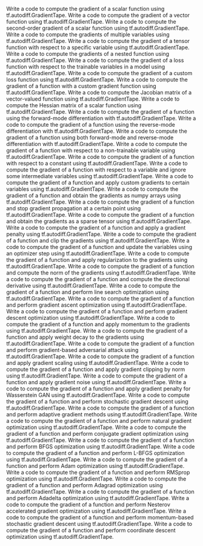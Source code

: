 Write a code to compute the gradient of a scalar function using tf.autodiff.GradientTape.
Write a code to compute the gradient of a vector function using tf.autodiff.GradientTape.
Write a code to compute the second-order gradient of a scalar function using tf.autodiff.GradientTape.
Write a code to compute the gradients of multiple variables using tf.autodiff.GradientTape.
Write a code to compute the gradient of a tensor function with respect to a specific variable using tf.autodiff.GradientTape.
Write a code to compute the gradients of a nested function using tf.autodiff.GradientTape.
Write a code to compute the gradient of a loss function with respect to the trainable variables in a model using tf.autodiff.GradientTape.
Write a code to compute the gradient of a custom loss function using tf.autodiff.GradientTape.
Write a code to compute the gradient of a function with a custom gradient function using tf.autodiff.GradientTape.
Write a code to compute the Jacobian matrix of a vector-valued function using tf.autodiff.GradientTape.
Write a code to compute the Hessian matrix of a scalar function using tf.autodiff.GradientTape.
Write a code to compute the gradient of a function using the forward-mode differentiation with tf.autodiff.GradientTape.
Write a code to compute the gradient of a function using the reverse-mode differentiation with tf.autodiff.GradientTape.
Write a code to compute the gradient of a function using both forward-mode and reverse-mode differentiation with tf.autodiff.GradientTape.
Write a code to compute the gradient of a function with respect to a non-trainable variable using tf.autodiff.GradientTape.
Write a code to compute the gradient of a function with respect to a constant using tf.autodiff.GradientTape.
Write a code to compute the gradient of a function with respect to a variable and ignore some intermediate variables using tf.autodiff.GradientTape.
Write a code to compute the gradient of a function and apply custom gradients to certain variables using tf.autodiff.GradientTape.
Write a code to compute the gradient of a function and obtain the gradients as numpy arrays using tf.autodiff.GradientTape.
Write a code to compute the gradient of a function and stop gradient propagation at a certain point using tf.autodiff.GradientTape.
Write a code to compute the gradient of a function and obtain the gradients as a sparse tensor using tf.autodiff.GradientTape.
Write a code to compute the gradient of a function and apply a gradient penalty using tf.autodiff.GradientTape.
Write a code to compute the gradient of a function and clip the gradients using tf.autodiff.GradientTape.
Write a code to compute the gradient of a function and update the variables using an optimizer step using tf.autodiff.GradientTape.
Write a code to compute the gradient of a function and apply regularization to the gradients using tf.autodiff.GradientTape.
Write a code to compute the gradient of a function and compute the norm of the gradients using tf.autodiff.GradientTape.
Write a code to compute the gradient of a function and compute the directional derivative using tf.autodiff.GradientTape.
Write a code to compute the gradient of a function and perform line search optimization using tf.autodiff.GradientTape.
Write a code to compute the gradient of a function and perform gradient ascent optimization using tf.autodiff.GradientTape.
Write a code to compute the gradient of a function and perform gradient descent optimization using tf.autodiff.GradientTape.
Write a code to compute the gradient of a function and apply momentum to the gradients using tf.autodiff.GradientTape.
Write a code to compute the gradient of a function and apply weight decay to the gradients using tf.autodiff.GradientTape.
Write a code to compute the gradient of a function and perform gradient-based adversarial attack using tf.autodiff.GradientTape.
Write a code to compute the gradient of a function and apply gradient scaling using tf.autodiff.GradientTape.
Write a code to compute the gradient of a function and apply gradient clipping by norm using tf.autodiff.GradientTape.
Write a code to compute the gradient of a function and apply gradient noise using tf.autodiff.GradientTape.
Write a code to compute the gradient of a function and apply gradient penalty for Wasserstein GAN using tf.autodiff.GradientTape.
Write a code to compute the gradient of a function and perform stochastic gradient descent using tf.autodiff.GradientTape.
Write a code to compute the gradient of a function and perform adaptive gradient methods using tf.autodiff.GradientTape.
Write a code to compute the gradient of a function and perform natural gradient optimization using tf.autodiff.GradientTape.
Write a code to compute the gradient of a function and perform conjugate gradient optimization using tf.autodiff.GradientTape.
Write a code to compute the gradient of a function and perform BFGS optimization using tf.autodiff.GradientTape.
Write a code to compute the gradient of a function and perform L-BFGS optimization using tf.autodiff.GradientTape.
Write a code to compute the gradient of a function and perform Adam optimization using tf.autodiff.GradientTape.
Write a code to compute the gradient of a function and perform RMSprop optimization using tf.autodiff.GradientTape.
Write a code to compute the gradient of a function and perform Adagrad optimization using tf.autodiff.GradientTape.
Write a code to compute the gradient of a function and perform Adadelta optimization using tf.autodiff.GradientTape.
Write a code to compute the gradient of a function and perform Nesterov accelerated gradient optimization using tf.autodiff.GradientTape.
Write a code to compute the gradient of a function and perform momentum-based stochastic gradient descent using tf.autodiff.GradientTape.
Write a code to compute the gradient of a function and perform coordinate descent optimization using tf.autodiff.GradientTape.